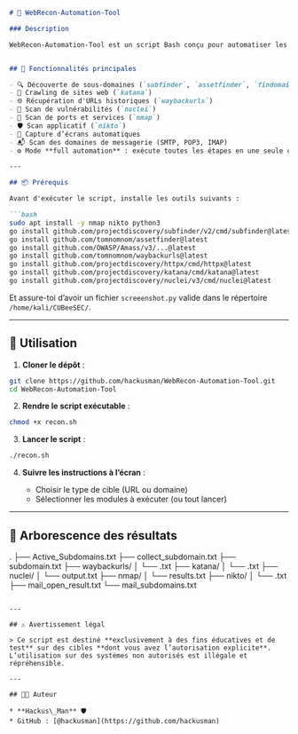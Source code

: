 ````markdown
# 🔎 WebRecon-Automation-Tool

### Description

WebRecon-Automation-Tool est un script Bash conçu pour automatiser les tâches courantes de reconnaissance offensive lors des phases de pentest ou de bug bounty. Il combine plusieurs outils puissants pour cartographier et analyser une cible (URL ou domaine) de manière rapide et efficace.


## 🧰 Fonctionnalités principales

- 🔍 Découverte de sous-domaines (`subfinder`, `assetfinder`, `findomain`, `httpx`)
- 🧭 Crawling de sites web (`katana`)
- 🌐 Récupération d'URLs historiques (`waybackurls`)
- 🚨 Scan de vulnérabilités (`nuclei`)
- 📡 Scan de ports et services (`nmap`)
- 🛡️ Scan applicatif (`nikto`)
- 📸 Capture d’écrans automatiques
- 📬 Scan des domaines de messagerie (SMTP, POP3, IMAP)
- ⚙️ Mode **full automation** : exécute toutes les étapes en une seule commande

---

## 📦 Prérequis

Avant d'exécuter le script, installe les outils suivants :

```bash
sudo apt install -y nmap nikto python3
go install github.com/projectdiscovery/subfinder/v2/cmd/subfinder@latest
go install github.com/tomnomnom/assetfinder@latest
go install github.com/OWASP/Amass/v3/...@latest
go install github.com/tomnomnom/waybackurls@latest
go install github.com/projectdiscovery/httpx/cmd/httpx@latest
go install github.com/projectdiscovery/katana/cmd/katana@latest
go install github.com/projectdiscovery/nuclei/v3/cmd/nuclei@latest
````

Et assure-toi d’avoir un fichier `screeenshot.py` valide dans le répertoire `/home/kali/CUBeeSEC/`.

---

## 🚀 Utilisation

1. **Cloner le dépôt** :

```bash
git clone https://github.com/hackusman/WebRecon-Automation-Tool.git
cd WebRecon-Automation-Tool
```

2. **Rendre le script exécutable** :

```bash
chmod +x recon.sh
```

3. **Lancer le script** :

```bash
./recon.sh
```

4. **Suivre les instructions à l’écran** :

   * Choisir le type de cible (URL ou domaine)
   * Sélectionner les modules à exécuter (ou tout lancer)

---

## 📁 Arborescence des résultats

.
├── Active_Subdomains.txt
├── collect_subdomain.txt
├── subdomain.txt
├── waybackurls/
│   └── <subdomain>.txt
├── katana/
│   └── <subdomain>.txt
├── nuclei/
│   └── output.txt
├── nmap/
│   └── results.txt
├── nikto/
│   └── <subdomain>.txt
├── mail_open_result.txt
└── mail_subdomains.txt
```

---

## ⚠️ Avertissement légal

> Ce script est destiné **exclusivement à des fins éducatives et de test** sur des cibles **dont vous avez l’autorisation explicite**. L’utilisation sur des systèmes non autorisés est illégale et répréhensible.

---

## 👨‍💻 Auteur

* **Hackus\_Man** 🛡️
* GitHub : [@hackusman](https://github.com/hackusman)

